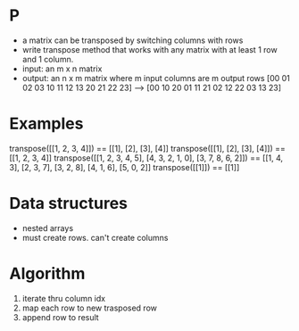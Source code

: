 # P
- a matrix can be transposed by switching columns with rows
- write transpose  method that works with any matrix with at least 1 row and 1 column.
- input: an m x n matrix
- output: an n x m matrix where m input columns are m output rows
[00 01 02 03
 10 11 12 13
 20 21 22 23]
 -->
 [00 10 20
  01 11 21
  02 12 22
  03 13 23]

# Examples
transpose([[1, 2, 3, 4]]) == [[1], [2], [3], [4]]
transpose([[1], [2], [3], [4]]) == [[1, 2, 3, 4]]
transpose([[1, 2, 3, 4, 5], [4, 3, 2, 1, 0], [3, 7, 8, 6, 2]]) ==
  [[1, 4, 3], [2, 3, 7], [3, 2, 8], [4, 1, 6], [5, 0, 2]]
transpose([[1]]) == [[1]]

# Data structures
- nested arrays
- must create rows. can't create columns

# Algorithm
1. iterate thru column idx
2. map each row to new trasposed row
3. append row to result
